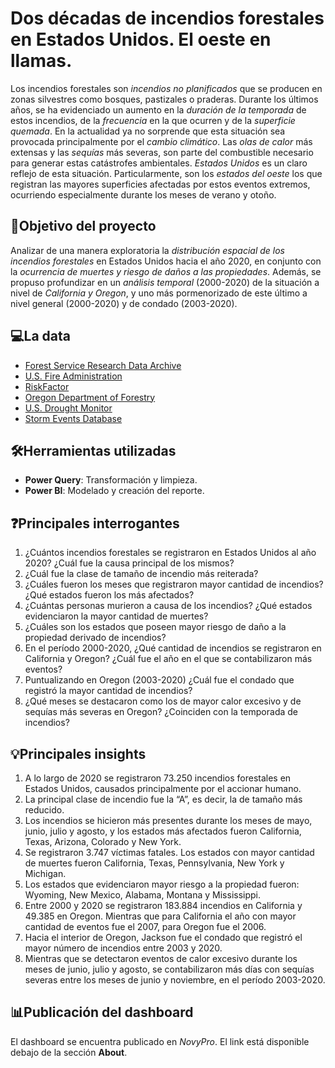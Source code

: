# Dos décadas de incendios forestales en Estados Unidos. El oeste en llamas.
Los incendios forestales son _incendios no planificados_ que se producen en zonas silvestres como bosques, pastizales o praderas. Durante los últimos años, se ha evidenciado un aumento en la _duración de la temporada_ de estos incendios, de la _frecuencia_ en la que ocurren y de la _superficie quemada_. En la actualidad ya no sorprende que esta situación sea provocada principalmente por el _cambio climático_. Las _olas de calor_ más extensas y las _sequías_ más severas, son parte del combustible necesario para generar estas catástrofes ambientales. _Estados Unidos_ es un claro reflejo de esta situación. Particularmente, son los _estados del oeste_ los que registran las mayores superficies afectadas por estos eventos extremos, ocurriendo especialmente durante los meses de verano y otoño.

## 🎯Objetivo del proyecto
Analizar de una manera exploratoria la _distribución espacial de los incendios forestales_ en Estados Unidos hacia el año 2020, en conjunto con la _ocurrencia de muertes y riesgo de daños a las propiedades_. Además, se propuso profundizar en un _análisis temporal_ (2000-2020) de la situación a nivel de _California y Oregon_, y uno más pormenorizado de este último a nivel general (2000-2020) y de condado (2003-2020).

## 💻La data
- [Forest Service Research Data Archive](https://www.kaggle.com/datasets/behroozsohrabi/us-wildfire-records-6thedition)
- [U.S. Fire Administration](https://www.usfa.fema.gov/statistics/deaths-injuries/states.html)
- [RiskFactor](https://riskfactor.com/)
- [Oregon Department of Forestry](https://data.oregon.gov/NaturalResources/ODF-Fire-Occurrence-Data-2000-2022/fbwv-q84y)
- [U.S. Drought Monitor](https://droughtmonitor.unl.edu/DmData/DataDownload/StatisticsbyThreshold.aspx)
- [Storm Events Database](https://www.ncdc.noaa.gov/stormevents/choosedates.jsp?statefips=41%2CORE%20GON)

## 🛠️Herramientas utilizadas
- **Power Query**: Transformación y limpieza.
- **Power BI**: Modelado y creación del reporte.

## ❓Principales interrogantes
1. ¿Cuántos incendios forestales se registraron en Estados Unidos al año 2020? ¿Cuál fue la causa principal de los mismos?
2. ¿Cuál fue la clase de tamaño de incendio más reiterada? 
3. ¿Cuáles fueron los meses que registraron mayor cantidad de incendios? ¿Qué estados fueron los más afectados?
4. ¿Cuántas personas murieron a causa de los incendios? ¿Qué estados evidenciaron la mayor cantidad de muertes? 
5. ¿Cuáles son los estados que poseen mayor riesgo de daño a la propiedad derivado de incendios?
6. En el período 2000-2020, ¿Qué cantidad de incendios se registraron en California y Oregon? ¿Cuál fue el año en el que se contabilizaron más eventos? 
7. Puntualizando en Oregon (2003-2020) ¿Cuál fue el condado que registró la mayor cantidad de incendios? 
8. ¿Qué meses se destacaron como los de mayor calor excesivo y de sequías más severas en Oregon? ¿Coinciden con la temporada de incendios?

## 💡Principales insights
1.	A lo largo de 2020 se registraron 73.250 incendios forestales en Estados Unidos, causados principalmente por el accionar humano.
2.	La principal clase de incendio fue la “A”, es decir, la de tamaño más reducido. 
3.	Los incendios se hicieron más presentes durante los meses de mayo, junio, julio y agosto, y los estados más afectados fueron California, Texas, Arizona, Colorado y New York.
4.	Se registraron 3.747 víctimas fatales. Los estados con mayor cantidad de muertes fueron California, Texas, Pennsylvania, New York y Michigan. 
5.	Los estados que evidenciaron mayor riesgo a la propiedad fueron: Wyoming, New Mexico, Alabama, Montana y Mississippi.
6.	Entre 2000 y 2020 se registraron 183.884 incendios en California y 49.385 en Oregon. Mientras que para California el año con mayor cantidad de eventos fue el 2007, para Oregon fue el 2006.
7.	Hacia el interior de Oregon, Jackson fue el condado que registró el mayor número de incendios entre 2003 y 2020. 
8.	Mientras que se detectaron eventos de calor excesivo durante los meses de junio, julio y agosto, se contabilizaron más días con sequías severas entre los meses de junio y noviembre, en el período 2003-2020. 

## 📊Publicación del dashboard
El dashboard se encuentra publicado en _NovyPro_. El link está disponible debajo de la sección **About**.

